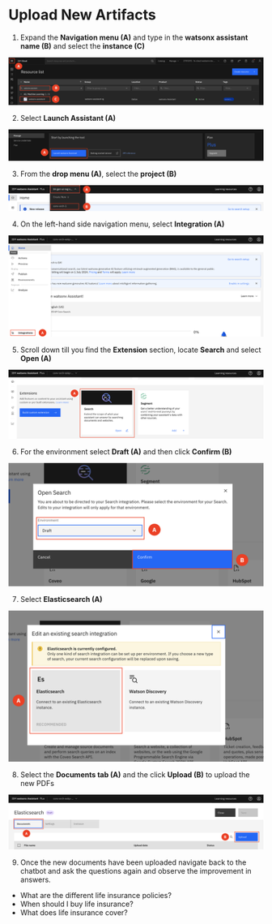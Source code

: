 # Upload New Artifacts

1. Expand the **Navigation menu (A)** and type in the **watsonx assistant name (B)** and select the **instance (C)**

![alt text](../images/2.2.1.png)

2. Select **Launch Assistant (A)** 

![alt text](../images/2.2.2.png)

3. From the **drop menu (A)**, select the **project (B)**

![alt text](../images/2.2.3.png)

4. On the left-hand side navigation menu, select **Integration (A)**

![alt text](../images/2.2.4.png)

5. Scroll down till you find the **Extension** section, locate **Search** and select **Open (A)**

![alt text](../images/2.2.5.png)

6. For the environment select **Draft (A)** and then click **Confirm (B)**

![alt text](../images/2.2.6.png)

7. Select **Elasticsearch (A)**

![alt text](../images/2.2.7.png)

8. Select the **Documents tab (A)** and the click **Upload (B)** to upload the new PDFs

![alt text](../images/2.2.8.png)

9. Once the new documents have been uploaded navigate back to the chatbot and ask the questions again and observe the improvement in answers. 
* What are the different life insurance policies?
* When should I buy life insurance? 
* What does life insurance cover?

